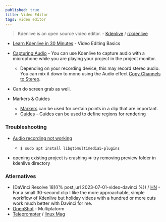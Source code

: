 ```yaml
---
published: true
title: Video Editor
tags: video editor
---
```

> Kdenlive is an open source video editor. - [Kdenlive](https://kdenlive.org/en/features/) / [ r/kdenlive ](https://www.reddit.com/r/kdenlive/)

- [Learn Kdenlive in 30 Minutes](https://www.youtube.com/watch?v=zYD0b8LpiQA) - Video Editing Basics

- [Capturing Audio](https://docs.kdenlive.org/en/project_and_asset_management/capturing_audio.html) - You can use Kdenlive to capture audio with a microphone while you are playing your project in the project monitor.
	- Depending on your recording device, this may record stereo audio. You can mix it down to mono using the Audio effect [Copy Channels to Stereo](https://docs.kdenlive.org/en/effects_and_filters/audio_effects/channels/copy_channels_to_stereo.html).

- Can do screen grab as well.

- Markers & Guides
	- [Markers](https://docs.kdenlive.org/en/cutting_and_assembling/markers.html) can be used for certain points in a clip that are important.
    - [Guides](https://docs.kdenlive.org/en/cutting_and_assembling/guides.html#guides) - Guides can be used to define regions for rendering

### Troubleshooting
- [Audio recording not working ](https://www.reddit.com/r/kdenlive/comments/gy4pi8/audio_recording_not_working/)
	- `$ sudo apt install libqt5multimedia5-plugins`
    
    
- opening existing project is crashing
=> try removing preview folder in kdenlive directory

### Atlernatives
- [DaVinci Resolve 18]({% post_url 2023-07-01-video-davinci %}) / [HN](https://news.ycombinator.com/item?id=31142560) - For a small 30-second clip I like the more approachable, simple workflow of Kdenlive but holiday videos with a hundred or more cuts work much better with Davinci for me.
- [OpenShot](https://www.openshot.org/) - Multiplatorm
- [Teleprompter](https://imaginary.tech/teleprompter/) / [linux Mag](https://www.linux-magazine.com/Issues/2020/237/Imaginary-Teleprompter)
